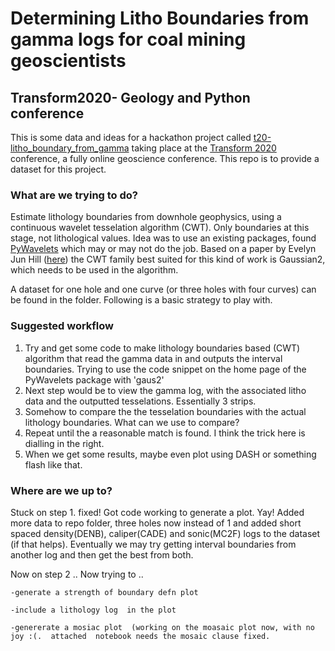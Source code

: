 # Determining Litho Boundaries from gamma logs for coal mining geoscientists
## Transform2020- Geology and Python conference

This is some data and ideas for a hackathon project called [t20-litho_boundary_from_gamma](https://swung.slack.com/archives/C014YJM3UJW) taking place at the [Transform 2020](https://transform2020.sched.com/)  conference, a fully online geoscience conference.  This repo is to provide a dataset for this project.

### What are we trying to do?

Estimate lithology boundaries from downhole geophysics, using a continuous wavelet tesselation algorithm (CWT).  Only boundaries at this stage, not lithological values.  Idea was to use an existing packages, found [PyWavelets](https://pywavelets.readthedocs.io/en/latest/index.html#) which may or may not do the job.  Based on a paper by Evelyn Jun Hill ([here](https://www.researchgate.net/publication/339871641_Improving_Automated_Geological_Logging_of_Drill_Holes_by_Incorporating_Multiscale_Spatial_Methods)) the CWT family best suited for this kind of work is Gaussian2, which needs to be used in the algorithm.

A dataset for one hole and one curve (or three holes with four curves) can be found in the folder. Following is a basic strategy  to play with.

### Suggested workflow
1. Try and get some code to make lithology boundaries based (CWT) algorithm that read the gamma data in and outputs the interval boundaries.  Trying to use the code snippet on the home page of the PyWavelets package with 'gaus2'
2. Next step would be to view the gamma log, with the associated litho data and the outputted tesselations.  Essentially 3 strips.
3. Somehow to compare the the tesselation boundaries with the actual lithology boundaries.  What can we use to compare?
4. Repeat until the a reasonable match is found.  I think the trick here is dialling in the right.
5. When we get some results, maybe even plot using DASH or something flash like that.

### Where are we up to?
Stuck on step 1.  fixed! Got code working to generate a plot.  Yay!
Added more data to repo folder, three holes now instead of 1 and added short spaced density(DENB), caliper(CADE) and sonic(MC2F) logs to the dataset (if that helps).  Eventually we may try getting interval boundaries from another log and then get the best from both.

Now on step 2 ..
    Now trying to ..
    
    -generate a strength of boundary defn plot
    
    -include a lithology log  in the plot
    
    -genererate a mosiac plot  (working on the moasaic plot now, with no joy :(.  attached  notebook needs the mosaic clause fixed.
